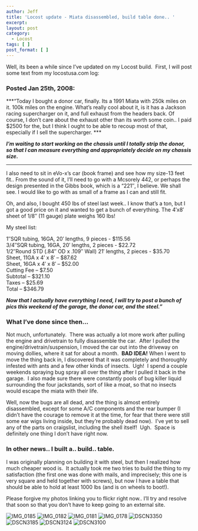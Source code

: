 ```yaml
---
author: Jeff
title: 'Locost update - Miata disassembled, build table done.. '
excerpt:
layout: post
category:
  - Locost
tags: [ ]
post_format: [ ]
---
```

Well, its been a while since I’ve updated on my Locost build.  First, I will post some text from my locostusa.com log:

### Posted Jan 25th, 2008:

***“Today I bought a donor car, finally. Its a 1991 Miata with 250k miles on it. 100k miles on the engine. What’s really cool about it, is it has a Jackson racing supercharger on it, and full exhaust from the headers back. Of course, I don’t care about the exhaust other than its worth some coin.. I paid $2500 for the, but I think I ought to be able to recoup most of that, especially if I sell the supercharger. ***

***I’m waiting to start working on the chassis until I totally strip the donor, so that I can measure everything and appropriately decide on my chassis size.***

*** ***

I also need to sit in eVo-x’s car (book frame) and see how my size-13 feet fit.. From the sound of it, I’ll need to go with a Mcsorely 442, or perhaps the design presented in the Gibbs book, which is a “221″, I believe. We shall see. I would like to go with as small of a frame as I can and still fit.

Oh, and also, I bought 450 lbs of steel last week.. I know that’s a ton, but I got a good price on it and wanted to get a bunch of everything. The 4′x8′ sheet of 1/8″ (11 gauge) plate weighs 160 lbs!

My steel list:

1″SQR tubing, 16GA, 20′ lengths, 9 pieces - $115.56  
3/4″SQR tubing, 16GA, 20′ lengths, 2 pieces - $22.72  
1/2″Round STD (.84″ OD x .109″ Wall) 21′ lengths, 2 pieces - $35.70  
Sheet, 11GA x 4′ x 8′ – $87.62  
Sheet, 16GA x 4′ x 8′ – $52.00  
Cutting Fee – $7.50  
Subtotal – $321.10  
Taxes – $25.69  
Total – $346.79

***Now that I actually have everything I need, I will try to post a bunch of pics this weekend of the garage, the donor car, and the steel.”***

### What I’ve done since then…

Not much, unfortunately.  There was actually a lot more work after pulling the engine and drivetrain to fully disassemble the car.  After I pulled the engine/drivetrain/suspension, I moved the car out into the driveway on moving dollies, where it sat for about a month.  **BAD IDEA!** When I went to move the thing back in, I discovered that it was completely and thoroughly infested with ants and a few other kinds of insects.  Ugh!  I spend a couple weekends spraying bug spray all over the thing after I pulled it back in the garage.  I also made sure there were constantly pools of bug killer liquid surrounding the four jackstands, sort of like a moat, so that no insects would escape the miata with their life.

Well, now the bugs are all dead, and the thing is almost entirely disassembled, except for some A/C components and the rear bumper (I didn’t have the courage to remove it at the time, for fear that there were still some ear wigs living inside, but they’re probably dead now).  I’ve yet to sell any of the parts on craigslist, including the shell itself!  Ugh.  Space is definitely one thing I don’t have right now.

### In other news.. I built a.. build.. table.

I was originally planning on building it with steel, but then I realized how much cheaper wood is.  It actually took me two tries to build the thing to my satisfaction (the first one was done with mails, and imprecisely; this one is very square and held together with screws), but now I have a table that should be able to hold at least 1000 lbs (and is on wheels to boot!).

Please forgive my photos linking you to flickr right now.. I’ll try and resolve that soon so that you don’t have to keep going to an external site.

![IMG_0185][2]
![IMG_0182][3]
![IMG_0181][4]
![IMG_0178][5]
![DSCN3350][6]
![DSCN3185][7]
![DSCN3124][8]
![DSCN3100][9]

 [2]: http://farm4.static.flickr.com/3164/2598724417_71553e5152.jpg "IMG_0185"
 [3]: http://farm4.static.flickr.com/3143/2599555520_acec5ef5f8.jpg "IMG_0182"
 [4]: http://farm4.static.flickr.com/3062/2598724215_42e414d8ab.jpg "IMG_0181"
 [5]: http://farm4.static.flickr.com/3059/2599554880_583d26d3fc.jpg "IMG_0178"
 [6]: http://farm4.static.flickr.com/3223/2598723497_fd84697b0a.jpg "DSCN3350"
 [7]: http://farm4.static.flickr.com/3026/2598700285_cb3e044680.jpg "DSCN3185"
 [8]: http://farm4.static.flickr.com/3032/2598699917_892f3c34ec.jpg "DSCN3124"
 [9]: http://farm4.static.flickr.com/3250/2599530950_40ca832fc2.jpg "DSCN3100"
